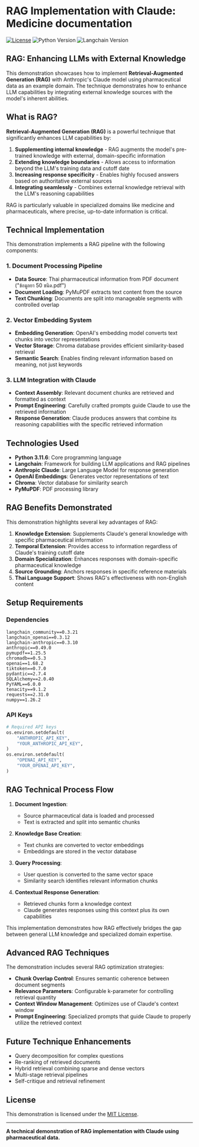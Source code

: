 # RAG Implementation with Claude: Medicine documentation

[![License](https://img.shields.io/badge/License-MIT-yellow.svg)](https://opensource.org/licenses/MIT)
![Python Version](https://img.shields.io/badge/Python-3.11.6-blue.svg)
![Langchain Version](https://img.shields.io/badge/Langchain-0.3.x-brightgreen.svg)

## RAG: Enhancing LLMs with External Knowledge

This demonstration showcases how to implement **Retrieval-Augmented Generation (RAG)** with Anthropic's Claude model using pharmaceutical data as an example domain. The technique demonstrates how to enhance LLM capabilities by integrating external knowledge sources with the model's inherent abilities.

## What is RAG?

**Retrieval-Augmented Generation (RAG)** is a powerful technique that significantly enhances LLM capabilities by:

1. **Supplementing internal knowledge** - RAG augments the model's pre-trained knowledge with external, domain-specific information
2. **Extending knowledge boundaries** - Allows access to information beyond the LLM's training data and cutoff date
3. **Increasing response specificity** - Enables highly focused answers based on authoritative external sources
4. **Integrating seamlessly** - Combines external knowledge retrieval with the LLM's reasoning capabilities

RAG is particularly valuable in specialized domains like medicine and pharmaceuticals, where precise, up-to-date information is critical.

## Technical Implementation

This demonstration implements a RAG pipeline with the following components:

### 1. Document Processing Pipeline

* **Data Source**: Thai pharmaceutical information from PDF document ("ข้อมูลยา 50 ชนิด.pdf")
* **Document Loading**: PyMuPDF extracts text content from the source
* **Text Chunking**: Documents are split into manageable segments with controlled overlap

### 2. Vector Embedding System

* **Embedding Generation**: OpenAI's embedding model converts text chunks into vector representations
* **Vector Storage**: Chroma database provides efficient similarity-based retrieval
* **Semantic Search**: Enables finding relevant information based on meaning, not just keywords

### 3. LLM Integration with Claude

* **Context Assembly**: Relevant document chunks are retrieved and formatted as context
* **Prompt Engineering**: Carefully crafted prompts guide Claude to use the retrieved information
* **Response Generation**: Claude produces answers that combine its reasoning capabilities with the specific retrieved information

## Technologies Used

* **Python 3.11.6**: Core programming language
* **Langchain**: Framework for building LLM applications and RAG pipelines
* **Anthropic Claude**: Large Language Model for response generation
* **OpenAI Embeddings**: Generates vector representations of text
* **Chroma**: Vector database for similarity search
* **PyMuPDF**: PDF processing library

## RAG Benefits Demonstrated

This demonstration highlights several key advantages of RAG:

1. **Knowledge Extension**: Supplements Claude's general knowledge with specific pharmaceutical information
2. **Temporal Extension**: Provides access to information regardless of Claude's training cutoff date
3. **Domain Specialization**: Enhances responses with domain-specific pharmaceutical knowledge
4. **Source Grounding**: Anchors responses in specific reference materials
5. **Thai Language Support**: Shows RAG's effectiveness with non-English content

## Setup Requirements

### Dependencies

```
langchain_community==0.3.21    
langchain_openai==0.3.12        
langchain-anthropic==0.3.10    
anthropic==0.49.0            
pymupdf==1.25.5               
chromadb==0.5.3            
openai==1.68.2                 
tiktoken==0.7.0                 
pydantic==2.7.4                
SQLAlchemy==2.0.40             
PyYAML==6.0.0                  
tenacity==9.1.2                
requests==2.31.0                
numpy==1.26.2
```

### API Keys

```python
# Required API keys
os.environ.setdefault(
    "ANTHROPIC_API_KEY",
    "YOUR_ANTHROPIC_API_KEY",
)
os.environ.setdefault(
    "OPENAI_API_KEY",
    "YOUR_OPENAI_API_KEY",
)
```

## RAG Technical Process Flow

1. **Document Ingestion**: 
   * Source pharmaceutical data is loaded and processed
   * Text is extracted and split into semantic chunks

2. **Knowledge Base Creation**:
   * Text chunks are converted to vector embeddings
   * Embeddings are stored in the vector database

3. **Query Processing**:
   * User question is converted to the same vector space
   * Similarity search identifies relevant information chunks

4. **Contextual Response Generation**:
   * Retrieved chunks form a knowledge context
   * Claude generates responses using this context plus its own capabilities

This implementation demonstrates how RAG effectively bridges the gap between general LLM knowledge and specialized domain expertise.

## Advanced RAG Techniques

The demonstration includes several RAG optimization strategies:

* **Chunk Overlap Control**: Ensures semantic coherence between document segments
* **Relevance Parameters**: Configurable k-parameter for controlling retrieval quantity
* **Context Window Management**: Optimizes use of Claude's context window
* **Prompt Engineering**: Specialized prompts that guide Claude to properly utilize the retrieved context

## Future Technique Enhancements

* Query decomposition for complex questions
* Re-ranking of retrieved documents
* Hybrid retrieval combining sparse and dense vectors
* Multi-stage retrieval pipelines
* Self-critique and retrieval refinement

## License

This demonstration is licensed under the [MIT License](https://opensource.org/licenses/MIT).

---

**A technical demonstration of RAG implementation with Claude using pharmaceutical data.**
